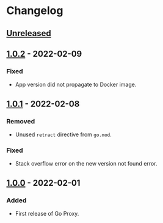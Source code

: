 # Changelog

## [Unreleased]

## [1.0.2] - 2022-02-09
### Fixed
- App version did not propagate to Docker image.

## [1.0.1] - 2022-02-08
### Removed
- Unused `retract` directive from `go.mod`.

### Fixed
- Stack overflow error on the new version not found error.

## [1.0.0] - 2022-02-01
### Added
- First release of Go Proxy.

[Unreleased]: https://github.com/livesport-tv/goproxy/compare/v1.0.2...master
[1.0.2]: https://github.com/livesport-tv/goproxy/compare/v1.0.1...v1.0.2
[1.0.1]: https://github.com/livesport-tv/goproxy/compare/v1.0.0...v1.0.1
[1.0.0]: https://github.com/livesport-tv/goproxy/releases/tag/v1.0.0
